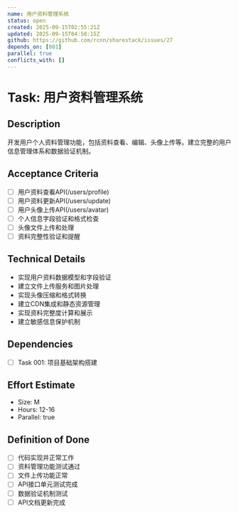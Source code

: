 ```yaml
---
name: 用户资料管理系统
status: open
created: 2025-09-15T02:55:21Z
updated: 2025-09-15T04:58:15Z
github: https://github.com/rcnn/sharestack/issues/27
depends_on: [001]
parallel: true
conflicts_with: []
---
```


# Task: 用户资料管理系统

## Description
开发用户个人资料管理功能，包括资料查看、编辑、头像上传等。建立完整的用户信息管理体系和数据验证机制。

## Acceptance Criteria
- [ ] 用户资料查看API(/users/profile)
- [ ] 用户资料更新API(/users/update)
- [ ] 用户头像上传API(/users/avatar)
- [ ] 个人信息字段验证和格式检查
- [ ] 头像文件上传和处理
- [ ] 资料完整性验证和提醒

## Technical Details
- 实现用户资料数据模型和字段验证
- 建立文件上传服务和图片处理
- 实现头像压缩和格式转换
- 建立CDN集成和静态资源管理
- 实现资料完整度计算和展示
- 建立敏感信息保护机制

## Dependencies
- [ ] Task 001: 项目基础架构搭建

## Effort Estimate
- Size: M
- Hours: 12-16
- Parallel: true

## Definition of Done
- [ ] 代码实现并正常工作
- [ ] 资料管理功能测试通过
- [ ] 文件上传功能正常
- [ ] API接口单元测试完成
- [ ] 数据验证机制测试
- [ ] API文档更新完成